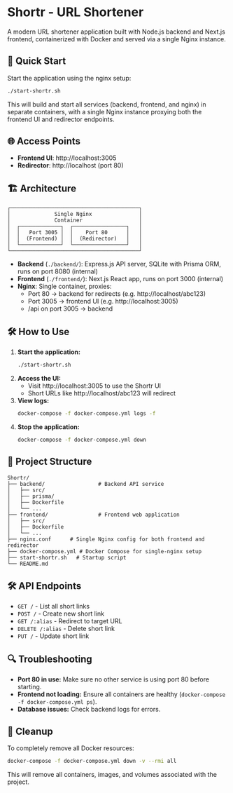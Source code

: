 # Shortr - URL Shortener

A modern URL shortener application built with Node.js backend and Next.js frontend, containerized with Docker and served via a single Nginx instance.

## 🚀 Quick Start

Start the application using the nginx setup:

```bash
./start-shortr.sh
```

This will build and start all services (backend, frontend, and nginx) in separate containers, with a single Nginx instance proxying both the frontend UI and redirector endpoints.

## 🌐 Access Points

- **Frontend UI**: http://localhost:3005
- **Redirector**: http://localhost (port 80)

## 🏗️ Architecture

```
┌─────────────────────────────────────────┐
│              Single Nginx               │
│              Container                  │
│  ┌─────────────┐  ┌─────────────────┐   │
│  │   Port 3005 │  │    Port 80      │   │
│  │  (Frontend) │  │  (Redirector)   │   │
│  └─────────────┘  └─────────────────┘   │
└─────────────────────────────────────────┘
```

- **Backend** (`./backend/`): Express.js API server, SQLite with Prisma ORM, runs on port 8080 (internal)
- **Frontend** (`./frontend/`): Next.js React app, runs on port 3000 (internal)
- **Nginx**: Single container, proxies:
  - Port 80 → backend for redirects (e.g. http://localhost/abc123)
  - Port 3005 → frontend UI (e.g. http://localhost:3005)
  - /api on port 3005 → backend

## 🛠️ How to Use

1. **Start the application:**
   ```bash
   ./start-shortr.sh
   ```
2. **Access the UI:**
   - Visit http://localhost:3005 to use the Shortr UI
   - Short URLs like http://localhost/abc123 will redirect
3. **View logs:**
   ```bash
   docker-compose -f docker-compose.yml logs -f
   ```
4. **Stop the application:**
   ```bash
   docker-compose -f docker-compose.yml down
   ```

## 📁 Project Structure

```
Shortr/
├── backend/                 # Backend API service
│   ├── src/
│   ├── prisma/
│   ├── Dockerfile
│   └── ...
├── frontend/                # Frontend web application
│   ├── src/
│   ├── Dockerfile
│   └── ...
├── nginx.conf      # Single Nginx config for both frontend and redirector
├── docker-compose.yml # Docker Compose for single-nginx setup
├── start-shortr.sh   # Startup script
└── README.md
```

## 🛠️ API Endpoints

- `GET /` - List all short links
- `POST /` - Create new short link
- `GET /:alias` - Redirect to target URL
- `DELETE /:alias` - Delete short link
- `PUT /` - Update short link

## 🔍 Troubleshooting

- **Port 80 in use:** Make sure no other service is using port 80 before starting.
- **Frontend not loading:** Ensure all containers are healthy (`docker-compose -f docker-compose.yml ps`).
- **Database issues:** Check backend logs for errors.

## 🧹 Cleanup

To completely remove all Docker resources:

```bash
docker-compose -f docker-compose.yml down -v --rmi all
```

This will remove all containers, images, and volumes associated with the project.
